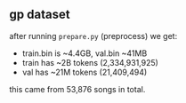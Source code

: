 
## gp dataset

after running `prepare.py` (preprocess) we get:

- train.bin is ~4.4GB, val.bin ~41MB
- train has ~2B tokens (2,334,931,925)
- val has ~21M tokens (21,409,494)

this came from 53,876 songs in total.
